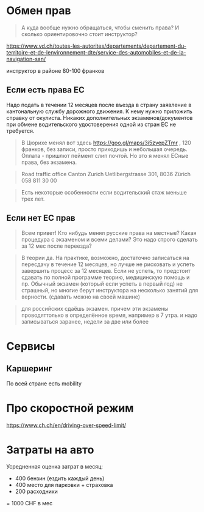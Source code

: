 # Обмен прав
>А куда вообще нужно обращаться, чтобы сменить права? И сколько ориентировочно стоит инструктор?

https://www.vd.ch/toutes-les-autorites/departements/departement-du-territoire-et-de-lenvironnement-dte/service-des-automobiles-et-de-la-navigation-san/

инструктор в районе 80-100 франков



## Если есть права EC
Надо подать в течении 12 месяцев после въезда в страну заявление в кантональную службу дорожного движения. К нему нужно приложить справку от окулиста. Никаких дополнительных экзаменов/документов при обмене водительского удостоверения одной из стран ЕС не требуется.

>В Цюрихе менял вот здесь https://goo.gl/maps/3i5zvepZTmr , 120 франков, без записи, просто приходишь и небольшая очередь. Оплата - пришлют пеймент слип почтой.
Но это я менял ЕСные права, без экзамена.

>Road traffic office Canton Zurich
Uetlibergstrasse 301, 8036 Zürich
058 811 30 00

>Есть некоторые особенности если водительский стаж меньше трех лет.

## Если нет ЕС прав
> Всем привет!
Кто нибудь менял русские права на местные?
Какая процедура с экзаменом и всеми делами?
Это надо строго сделать за 12 мес после переезда?

>В теории да. На практике, возможно, достаточно записаться на пересдачу в течение 12 месяцев, но лучше не рисковать и успеть завершить процесс за 12 месяцев. Если не успеть, то предстоит сдавать по полной программе теорию, медицинскую помощь и пр. Обычный экзамен (который если успеть в первый год) не страшный, но многие берут инструктора на несколько занятий для верности. (сдавать можно на своей машине)

>для российских сдаёшь экзамен. причем эти экзамены проводяттолько в определённое время, например в 7 утра. и надо записываться заранее, недели за две или более


# Сервисы
## Каршеринг
По всей стране есть mobility

# Про скоростной режим
https://www.ch.ch/en/driving-over-speed-limit/

# Затраты на авто
Усредненная оценка затрат в месяц:
* 400 бензин (ездить каждый день)
* 400 место для парковки + страховка
* 200 расходники

= 1000 CHF в мес